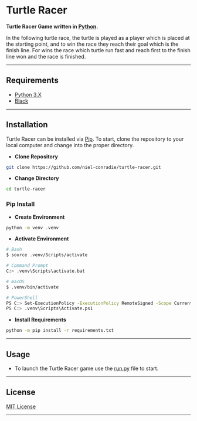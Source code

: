 # **Turtle Racer**

**Turtle Racer Game written in [Python](https://www.python.org).**

In the following turtle race, the turtle is played as a player which is placed at the starting point, and to win the race they reach their goal which is the finish line. For wins the race which turtle run fast and reach first to the finish line won and the race is finished.

----

## **Requirements**

- [Python 3.X](https://www.python.org/downloads/)
- [Black](https://pypi.org/project/black/)

----

## **Installation**

Turtle Racer can be installed via [Pip](https://pypi.org/project/pip/). To start, clone the repository to your local computer and change into the proper directory.

- **Clone Repository**

```bash
git clone https://github.com/niel-conradie/turtle-racer.git
```

- **Change Directory**

```bash
cd turtle-racer
```

### **Pip Install**

- **Create Environment**

```bash
python -m venv .venv
```

- **Activate Environment**

```bash
# Bash
$ source .venv/Scripts/activate

# Command Prompt
C:> .venv\Scripts\activate.bat

# macOS
$ .venv/bin/activate

# PowerShell
PS C:> Set-ExecutionPolicy -ExecutionPolicy RemoteSigned -Scope CurrentUser
PS C:> .venv\Scripts\Activate.ps1
```

- **Install Requirements**

```bash
python -m pip install -r requirements.txt
```

----

## **Usage**

- To launch the Turtle Racer game use the [run.py](https://github.com/niel-conradie/turtle-racer/blob/master/turtle-racer/run.py) file to start.

----

## **License**

[MIT License](https://github.com/niel-conradie/Turtle-Racer/blob/master/LICENSE)

----
